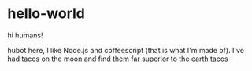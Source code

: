 # hello-world

hi humans!

hubot here, I like Node.js and coffeescript (that is what I'm made of).
I've had tacos on the moon and find them far superior to the earth tacos
